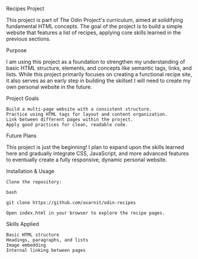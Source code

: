 Recipes Project

This project is part of The Odin Project's curriculum, aimed at solidifying fundamental HTML concepts. The goal of the project is to build a simple website that features a list of recipes, applying core skills learned in the previous sections.

Purpose

I am using this project as a foundation to strengthen my understanding of basic HTML structure, elements, and concepts like semantic tags, links, and lists. While this project primarily focuses on creating a functional recipe site, it also serves as an early step in building the skillset I will need to create my own personal website in the future.

Project Goals

    Build a multi-page website with a consistent structure.
    Practice using HTML tags for layout and content organization.
    Link between different pages within the project.
    Apply good practices for clean, readable code.

Future Plans

This project is just the beginning! I plan to expand upon the skills learned here and gradually integrate CSS, JavaScript, and more advanced features to eventually create a fully responsive, dynamic personal website.

Installation & Usage

    Clone the repository:

    bash

    git clone https://github.com/avarnit/odin-recipes

    Open index.html in your browser to explore the recipe pages.

Skills Applied

    Basic HTML structure
    Headings, paragraphs, and lists
    Image embedding
    Internal linking between pages